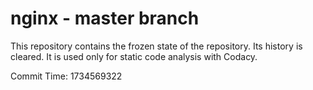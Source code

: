 # nginx - master branch

This repository contains the frozen state of the repository.
Its history is cleared. It is used only for static code
analysis with Codacy.

Commit Time: 1734569322